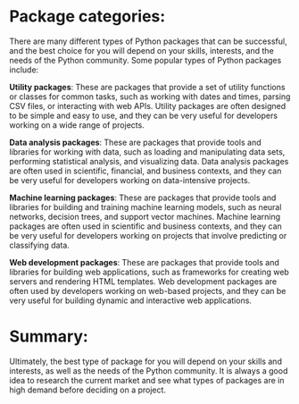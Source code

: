 # Package categories: 

There are many different types of Python packages that can be successful, and the best choice for you will depend on your skills, interests, and the needs of the Python community. Some popular types of Python packages include:

**Utility packages**: These are packages that provide a set of utility functions or classes for common tasks, such as working with dates and times, parsing CSV files, or interacting with web APIs. Utility packages are often designed to be simple and easy to use, and they can be very useful for developers working on a wide range of projects.

**Data analysis packages**: These are packages that provide tools and libraries for working with data, such as loading and manipulating data sets, performing statistical analysis, and visualizing data. Data analysis packages are often used in scientific, financial, and business contexts, and they can be very useful for developers working on data-intensive projects.

**Machine learning packages**: These are packages that provide tools and libraries for building and training machine learning models, such as neural networks, decision trees, and support vector machines. Machine learning packages are often used in scientific and business contexts, and they can be very useful for developers working on projects that involve predicting or classifying data.

**Web development packages**: These are packages that provide tools and libraries for building web applications, such as frameworks for creating web servers and rendering HTML templates. Web development packages are often used by developers working on web-based projects, and they can be very useful for building dynamic and interactive web applications.

# Summary:

Ultimately, the best type of package for you will depend on your skills and interests, as well as the needs of the Python community. It is always a good idea to research the current market and see what types of packages are in high demand before deciding on a project.
